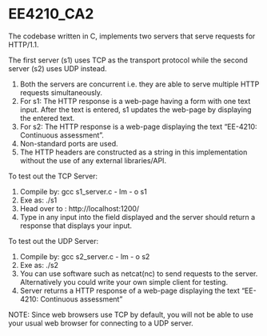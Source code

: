 # EE4210_CA2

The codebase written in C, implements two servers that serve requests for HTTP/1.1. 

The first server (s1) uses TCP as the transport protocol while the second server (s2) uses UDP instead. 

1. Both the servers are concurrent i.e. they are able to serve multiple HTTP requests simultaneously.
2. For s1: The HTTP response is a web-page having a form with one text input. After the text is entered, s1 updates the web-page by displaying the entered text.
3. For s2: The HTTP response is a web-page displaying the text “EE-4210: Continuous assessment”.
4. Non-standard ports are used.
5. The HTTP headers are constructed as a string in this implementation without the use of any external libraries/API.


To test out the TCP Server: 

1. Compile by:  gcc s1_server.c - lm - o s1
2. Exe as:  ./s1
3. Head over to : http://localhost:1200/
4. Type in any input into the field displayed and the server should return a response that displays your input.


To test out the UDP Server: 

1. Compile by:   gcc s2_server.c - lm - o s2
2. Exe as:  ./s2
3. You can use software such as netcat(nc) to send requests to the server. Alternatively you could write your own simple client for testing. 
4. Server returns a HTTP response of a web-page displaying the text “EE-4210: Continuous assessment”

NOTE: Since web browsers use TCP by default, you will not be able to use your usual web browser for connecting to a UDP server.

